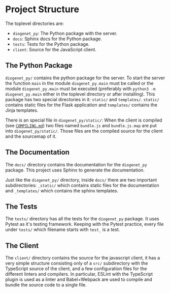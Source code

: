 # Project Structure #

The toplevel directories are:

- `diogenet_py`: The Python package with the server.
- `docs`: Sphinx docs for the Python package.
- `tests`: Tests for the Python package.
- `client`: Source for the JavaScript client.

## The Python Package ##

`diogenet_py/` contains the python package for the server. To start the server the function `main` in the module `diogenet_py.main` must be called or the module `diogenet_py.main` must be executed (preferably with `python3 -m diogenet_py.main` either in the toplevel directory or after installing). This package has two special directories in it: `static/` and `templates/`. `static/` contains static files for the Flask application and `templates/` contains the Jinja templates.

There is an special file in `diogenet_py/static/`: When the client is compiled (see [`COMPILING.md`](COMPILING.md)) two files named `bundle.js` and `bundle.js.map` are put into `diogenet_py/static/`. Those files are the compiled source for the client and the sourcemap of it.

## The Documentation ##

The `docs/` directory contains the documentation for the `diogenet_py` package. This project uses Sphinx to generate the documentation.

Just like the `diogenet_py/` directory, inside `docs/` there are two important subdirectories: `_static/` which contains static files for the documentation and `_templates/` which contains the sphinx templates.

## The Tests ##

The `tests/` directory has all the tests for the `diogenet_py` package. It uses Pytest as it's testing framework. Keeping with the Pytest practice, every file under `tests/` which filename starts with `test_` is a test.

## The Client ##

The `client/` directory contains the source for the javascript client, it has a very simple structure consisting only of a `src/` subdirectory with the TypeScript source of the client, and a few configuration files for the different linters and compilers. In particular, ESLint with the TypeScript plugin is used as a linter and Babel+Webpack are used to compile and bundle the source code to a single file.
